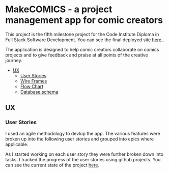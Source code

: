# **MakeCOMICS - a project management app for comic creators**

This project is the fifth milestone project for the Code Institute Diploma in Full Stack Software Development. 
You can see the final deployed site [here.](https://make-comics.herokuapp.com/).

The application is designed to help comic creators collaborate on comics projects and to give feedback and praise at all points of the creative journey. 

<!-- ![Site mock-up](./static/images/site-mock-up.png) -->

* [UX](#ux)
    * [User Stories](#user-stories)
    * [Wire Frames](#wire-frames)
    * [Flow Chart](#flowchart)
    * [Database schema](#database-schema)
<!-- * [Testing](#testing)
* [Technologies Used](#technologies-used)
    * [Languages](#languages)
    * [Version Control](#version-control)
    * [Packages and frameworks](#packages-and-frameworks)
    * [Other Software](#other-software)
* [Deployment](#deployment)
* [Credits](#credits)
    * [Content](#content)
    * [Acknowledgements](#acknowledgements) -->


## UX
### User Stories

I used an agile methodology to devlop the app. The various features were broken up into the following user stories and grouped into epics where applicable. 

As I started working on each user story they were further broken down into tasks. I tracked the progress of the user stories using github projects. You can see the current state of the project [here](https://github.com/John-McPherson/Full-Stack-Tool-Kit-Portfolio-Project/projects/1).
